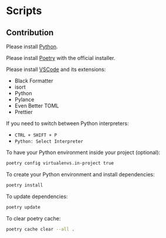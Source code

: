 # Scripts

## Contribution

Please install [Python](https://www.python.org/downloads/).

Please install [Poetry](https://python-poetry.org/docs/#installing-with-the-official-installer) with the official installer.

Please install [VSCode](https://code.visualstudio.com/) and its extensions:

- Black Formatter
- isort
- Python
- Pylance
- Even Better TOML
- Prettier

If you need to switch between Python interpreters:

- `CTRL + SHIFT + P`
- `Python: Select Interpreter`

To have your Python environment inside your project (optional):

```bash
poetry config virtualenvs.in-project true
```

To create your Python environment and install dependencies:

```bash
poetry install
```

To update dependencies:

```bash
poetry update
```

To clear poetry cache:

```bash
poetry cache clear --all .
```
